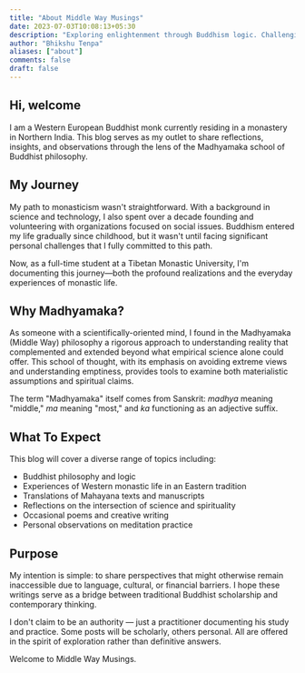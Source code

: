 ```yaml
---
title: "About Middle Way Musings"
date: 2023-07-03T10:08:13+05:30
description: "Exploring enlightenment through Buddhism logic. Challenging perspectives, embracing wisdom and inquiry. Unraveling the tapestry of reality together."
author: "Bhikshu Tenpa"
aliases: ["about"]
comments: false
draft: false
---
```


## Hi, welcome

I am a Western European Buddhist monk currently residing in a monastery in Northern India. This blog serves as my outlet to share reflections, insights, and observations through the lens of the Madhyamaka school of Buddhist philosophy.

## My Journey

My path to monasticism wasn't straightforward. With a background in science and technology, I also spent over a decade founding and volunteering with organizations focused on social issues. Buddhism entered my life gradually since childhood, but it wasn't until facing significant personal challenges that I fully committed to this path.

Now, as a full-time student at a Tibetan Monastic University, I'm documenting this journey—both the profound realizations and the everyday experiences of monastic life.

## Why Madhyamaka?

As someone with a scientifically-oriented mind, I found in the Madhyamaka (Middle Way) philosophy a rigorous approach to understanding reality that complemented and extended beyond what empirical science alone could offer. This school of thought, with its emphasis on avoiding extreme views and understanding emptiness, provides tools to examine both materialistic assumptions and spiritual claims.

The term "Madhyamaka" itself comes from Sanskrit: _madhya_ meaning "middle," _ma_ meaning "most," and _ka_ functioning as an adjective suffix.

## What To Expect

This blog will cover a diverse range of topics including:

- Buddhist philosophy and logic
- Experiences of Western monastic life in an Eastern tradition
- Translations of Mahayana texts and manuscripts
- Reflections on the intersection of science and spirituality
- Occasional poems and creative writing
- Personal observations on meditation practice

## Purpose

My intention is simple: to share perspectives that might otherwise remain inaccessible due to language, cultural, or financial barriers. I hope these writings serve as a bridge between traditional Buddhist scholarship and contemporary thinking.

I don't claim to be an authority — just a practitioner documenting his study and practice. Some posts will be scholarly, others personal. All are offered in the spirit of exploration rather than definitive answers.

Welcome to Middle Way Musings.
